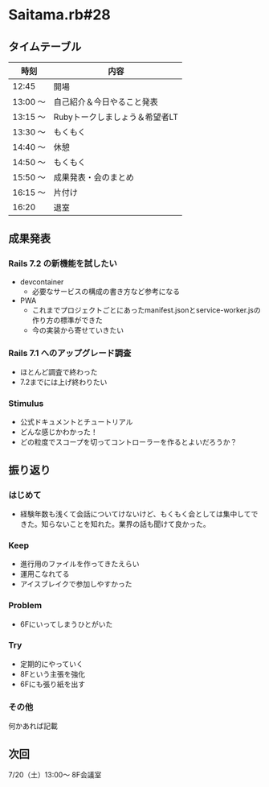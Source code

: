 # Saitama.rb#28

## タイムテーブル

| 時刻 | 内容 |
| --- | --- |
| 12:45 | 開場 |
| 13:00 ～  | 自己紹介＆今日やること発表 |
| 13:15 ～ | Rubyトークしましょう＆希望者LT |
| 13:30 ～ | もくもく |
| 14:40 ～ | 休憩 |
| 14:50 ～ | もくもく |
| 15:50 ～ | 成果発表・会のまとめ |
| 16:15 ～ | 片付け |
| 16:20 | 退室 |

## 成果発表
### Rails 7.2 の新機能を試したい
- devcontainer
  - 必要なサービスの構成の書き方など参考になる
- PWA
  - これまでプロジェクトごとにあったmanifest.jsonとservice-worker.jsの作り方の標準ができた
  - 今の実装から寄せていきたい

### Rails 7.1 へのアップグレード調査
- ほとんど調査で終わった
- 7.2までには上げ終わりたい

### Stimulus
- 公式ドキュメントとチュートリアル
- どんな感じかわかった！
- どの粒度でスコープを切ってコントローラーを作るとよいだろうか？

## 振り返り

### はじめて
- 経験年数も浅くて会話についてけないけど、もくもく会としては集中してできた。知らないことを知れた。業界の話も聞けて良かった。

### Keep
- 進行用のファイルを作ってきたえらい
- 運用こなれてる
- アイスブレイクで参加しやすかった

### Problem
- 6Fにいってしまうひとがいた

### Try
- 定期的にやっていく
- 8Fという主張を強化
- 6Fにも張り紙を出す

### その他
何かあれば記載

## 次回

7/20（土）13:00～ 8F会議室
